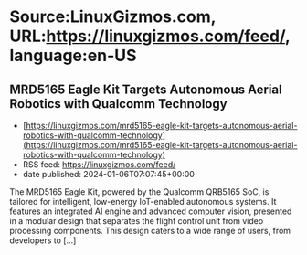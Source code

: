 # Source:LinuxGizmos.com, URL:https://linuxgizmos.com/feed/, language:en-US

## MRD5165 Eagle Kit Targets Autonomous Aerial Robotics with Qualcomm Technology
 - [https://linuxgizmos.com/mrd5165-eagle-kit-targets-autonomous-aerial-robotics-with-qualcomm-technology](https://linuxgizmos.com/mrd5165-eagle-kit-targets-autonomous-aerial-robotics-with-qualcomm-technology)
 - RSS feed: https://linuxgizmos.com/feed/
 - date published: 2024-01-06T07:07:45+00:00

The MRD5165 Eagle Kit, powered by the Qualcomm QRB5165 SoC, is tailored for intelligent, low-energy IoT-enabled autonomous systems. It features an integrated AI engine and advanced computer vision, presented in a modular design that separates the flight control unit from video processing components. This design caters to a wide range of users, from developers to [&#8230;]

